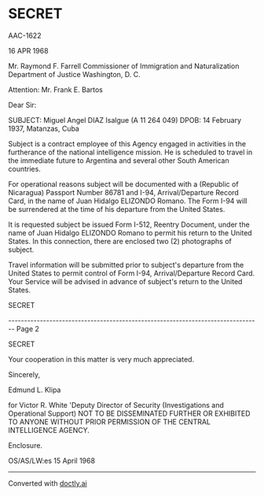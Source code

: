 # SECRET

AAC-1622

16 APR 1968

Mr. Raymond F. Farrell
Commissioner of Immigration
and Naturalization
Department of Justice
Washington, D. C.

Attention: Mr. Frank E. Bartos

Dear Sir:

SUBJECT: Miguel Angel DIAZ Isalgue (A 11 264 049)
DPOB: 14 February 1937, Matanzas, Cuba

Subject is a contract employee of this Agency engaged in activities in the furtherance of the national intelligence mission. He is scheduled to travel in the immediate future to Argentina and several other South American countries.

For operational reasons subject will be documented with a (Republic of Nicaragua) Passport Number 86781 and I-94, Arrival/Departure Record Card, in the name of Juan Hidalgo ELIZONDO Romano. The Form I-94 will be surrendered at the time of his departure from the United States.

It is requested subject be issued Form I-512, Reentry Document, under the name of Juan Hidalgo ELIZONDO Romano to permit his return to the United States. In this connection, there are enclosed two (2) photographs of subject.

Travel information will be submitted prior to subject's departure from the United States to permit control of Form I-94, Arrival/Departure Record Card. Your Service will be advised in advance of subject's return to the United States.

SECRET


-------------------------------------------------------------------------------- Page 2

SECRET

Your cooperation in this matter is very much appreciated.

Sincerely,

Edmund L. Klipa

for Victor R. White
'Deputy Director of Security
(Investigations and Operational Support)
NOT TO BE DISSEMINATED FURTHER OR EXHIBITED
TO ANYONE WITHOUT PRIOR PERMISSION OF THE
CENTRAL INTELLIGENCE AGENCY.

Enclosure.

OS/AS/LW:es 15 April 1968


---
Converted with [doctly.ai](https://doctly.ai)